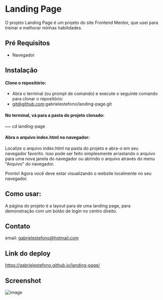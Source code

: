 # Landing Page

O projeto Landing Page é um projeto do site Frontend Mentor, que usei para treinar e melhorar minhas habilidades.

## Pré Requisitos
* Navegador

## Instalação

#### Clone o repositório:
* Abra o terminal (ou prompt de comando) e execute o seguinte comando para clonar o repositório:
* git@github.com:gabrielestefono/landing-page.git
#### No terminal, vá para a pasta do projeto clonado:
~~ cd landing-page
#### Abra o arquivo index.html no navegador:
Localize o arquivo index.html na pasta do projeto e abra-o em seu navegador favorito. Isso pode ser feito simplesmente arrastando o arquivo para uma nova janela do navegador ou abrindo o arquivo através do menu "Arquivo" do navegador.

Pronto! Agora você deve estar visualizando o website localmente no seu navegador.

## Como usar:

A página do projeto é a layout para de uma landing page, para demonstração com um botão de login no centro direito.

## Contato

email: gabrielestefono@hotmail.com

## Link do deploy
https://gabrielestefono.github.io/landing-page/

## Screenshot
![image](https://user-images.githubusercontent.com/104292192/211127149-72c66494-45b9-4c18-9cf4-587e139c5297.png)
